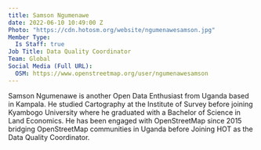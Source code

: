 ```yaml
---
title: Samson Ngumenawe
date: 2022-06-10 10:49:00 Z
Photo: "https://cdn.hotosm.org/website/ngumenawesamson.jpg"
Member Type:
  Is Staff: true
Job Title: Data Quality Coordinator
Team: Global
Social Media (Full URL):
  OSM: https://www.openstreetmap.org/user/ngumenawesamson
---
```


Samson Ngumenawe is another Open Data Enthusiast from Uganda based in Kampala. He studied Cartography at the Institute of Survey before joining Kyambogo University where he graduated with a Bachelor of Science in Land Economics. He has been engaged with OpenStreetMap since 2015 bridging OpenStreetMap communities in Uganda before Joining HOT as the Data Quality Coordinator.
